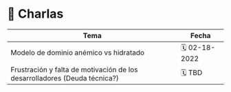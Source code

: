 # 📅 Charlas
| Tema | Fecha |
| -- | -- |
| Modelo de dominio anémico vs hidratado | 🗓️ 02-18-2022 |
| Frustración y falta de motivación de los desarrolladores (Deuda técnica?) | 🗓️ TBD |